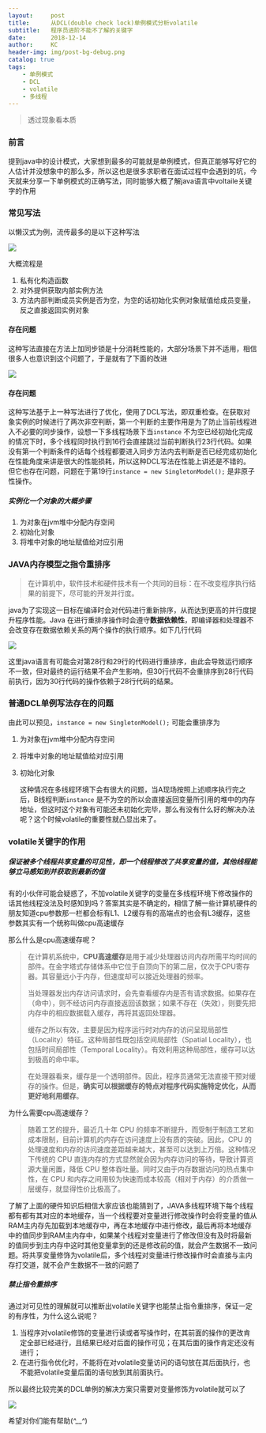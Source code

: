 ```yaml
---
layout:     post
title:      从DCL(double check lock)单例模式分析volatile
subtitle:   程序员进阶不能不了解的关键字
date:       2018-12-14
author:     KC
header-img: img/post-bg-debug.png
catalog: true
tags:
    - 单例模式
    - DCL
    - volatile
    - 多线程
---
```


> 透过现象看本质

### 前言

提到java中的设计模式，大家想到最多的可能就是单例模式，但真正能够写好它的人估计并没想象中的那么多，所以这也是很多求职者在面试过程中会遇到的坑，今天就来分享一下单例模式的正确写法，同时能够大概了解java语言中voltaile关键字的作用

### 常见写法

以懒汉式为例，流传最多的是以下这种写法

![](https://ws3.sinaimg.cn/large/006tNbRwgy1fy541g4dc7j30l808it9p.jpg)

大概流程是

1. 私有化构造函数
2. 对外提供获取内部实例方法
3. 方法内部判断成员实例是否为空，为空的话初始化实例对象赋值给成员变量，反之直接返回实例对象

#### 存在问题

这种写法直接在方法上加同步锁是十分消耗性能的，大部分场景下并不适用，相信很多人也意识到这个问题了，于是就有了下面的改进

![](https://ws3.sinaimg.cn/large/006tNbRwgy1fy5463j1tdj30jx0b1abd.jpg)

#### 存在问题

这种写法基于上一种写法进行了优化，使用了DCL写法，即双重检查。在获取对象实例的时候进行了两次非空判断，第一个判断的主要作用是为了防止当前线程进入不必要的同步操作，设想一下多线程场景下当`instance` 不为空已经初始化完成的情况下时，多个线程同时执行到16行会直接跳过当前判断执行23行代码。如果没有第一个判断条件的话每个线程都要进入同步方法内去判断是否已经完成初始化在性能角度来讲是很大的性能损耗，所以这种DCL写法在性能上讲还是不错的。但它也存在问题，问题在于第19行`instance = new SingletonModel();` 是非原子性操作。

##### 实例化一个对象的大概步骤 

1. 为对象在jvm堆中分配内存空间
2. 初始化对象
3. 将堆中对象的地址赋值给对应引用

### JAVA内存模型之指令重排序

> 在计算机中，软件技术和硬件技术有一个共同的目标：在不改变程序执行结果的前提下，尽可能的开发并行度。

java为了实现这一目标在编译时会对代码进行重新排序，从而达到更高的并行度提升程序性能。Java 在进行重排序操作时会遵守**数据依赖性**，即编译器和处理器不会改变存在数据依赖关系的两个操作的执行顺序。如下几行代码

![](https://ws2.sinaimg.cn/large/006tNbRwgy1fy55umzwawj30cq036jrg.jpg)

这里java语言有可能会对第28行和29行的代码进行重排序，由此会导致运行顺序不一致，但对最终的运行结果不会产生影响，但30行代码不会重排序到28行代码前执行，因为30行代码的操作依赖于28行代码的结果。

### 普通DCL单例写法存在的问题

由此可以预见，`instance = new SingletonModel();` 可能会重排序为

1. 为对象在jvm堆中分配内存空间

2. 将堆中对象的地址赋值给对应引用

3. 初始化对象



   这种情况在多线程环境下会有很大的问题，当A现场按照上述顺序执行完之后，B线程判断`instance` 是不为空的所以会直接返回变量所引用的堆中的内存地址，但这时这个对象有可能还未初始化完毕，那么有没有什么好的解决办法呢？这个时候volatile的重要性就凸显出来了。

### volatile关键字的作用

##### 保证被多个线程共享变量的可见性，即一个线程修改了共享变量的值，其他线程能够立马感知到并获取到最新的值

有的小伙伴可能会疑惑了，不加volatile关键字的变量在多线程环境下修改操作的话其他线程没法及时感知到吗？答案其实是不确定的，相信了解一些计算机硬件的朋友知道cpu参数那一栏都会标有L1、L2缓存有的高端点的也会有L3缓存，这些参数其实有一个统称叫做cpu高速缓存

那么什么是cpu高速缓存呢？

> 在计算机系统中，**CPU高速缓存**是用于减少处理器访问内存所需平均时间的部件。在金字塔式存储体系中它位于自顶向下的第二层，仅次于CPU寄存器。其容量远小于内存，但速度却可以接近处理器的频率。
>
> 当处理器发出内存访问请求时，会先查看缓存内是否有请求数据。如果存在（命中），则不经访问内存直接返回该数据；如果不存在（失效），则要先把内存中的相应数据载入缓存，再将其返回处理器。
>
> 缓存之所以有效，主要是因为程序运行时对内存的访问呈现局部性（Locality）特征。这种局部性既包括空间局部性（Spatial Locality），也包括时间局部性（Temporal Locality）。有效利用这种局部性，缓存可以达到极高的命中率。
>
> 在处理器看来，缓存是一个透明部件。因此，程序员通常无法直接干预对缓存的操作。但是，**确实可以根据缓存的特点对程序代码实施特定优化，从而更好地利用缓存**。

为什么需要cpu高速缓存？

>  随着工艺的提升，最近几十年 CPU 的频率不断提升，而受制于制造工艺和成本限制，目前计算机的内存在访问速度上没有质的突破。因此，CPU 的处理速度和内存的访问速度差距越来越大，甚至可以达到上万倍。这种情况下传统的 CPU 直连内存的方式显然就会因为内存访问的等待，导致计算资源大量闲置，降低 CPU 整体吞吐量。同时又由于内存数据访问的热点集中性，在 CPU 和内存之间用较为快速而成本较高（相对于内存）的介质做一层缓存，就显得性价比极高了。

了解了上面的硬件知识后相信大家应该也能猜到了，JAVA多线程环境下每个线程都有都有其对应的本地缓存，当一个线程要对变量进行修改操作时会将变量的值从RAM主内存先加载到本地缓存中，再在本地缓存中进行修改，最后再将本地缓存中的值同步到RAM主内存中，如果某个线程对变量进行了修改但没有及时将最新的值同步到主内存中这时其他变量拿到的还是修改前的值，就会产生数据不一致问题。将共享变量修饰为volatile后，多个线程对变量进行修改操作时会直接与主内存打交道，就不会产生数据不一致的问题了



##### 禁止指令重排序

通过对可见性的理解就可以推断出volatile关键字也能禁止指令重排序，保证一定的有序性，为什么这么说呢？

1. 当程序对volatile修饰的变量进行读或者写操作时，在其前面的操作的更改肯定全部已经进行，且结果已经对后面的操作可见；在其后面的操作肯定还没有进行；
2. 在进行指令优化时，不能将在对volatile变量访问的语句放在其后面执行，也不能把volatile变量后面的语句放到其前面执行。



所以最终比较完美的DCL单例的解决方案只需要对变量修饰为volatile就可以了

![](https://ws3.sinaimg.cn/large/006tNbRwgy1fy57irqfj9j30hz0b2gmq.jpg)

希望对你们能有帮助(*^__^*) 
